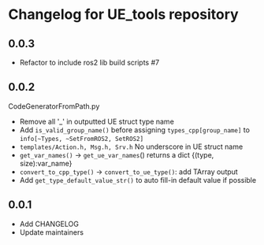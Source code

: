 # Changelog for UE_tools repository

## 0.0.3 ##
* Refactor to include ros2 lib build scripts #7

## 0.0.2 ##
CodeGeneratorFromPath.py
* Remove all '_' in outputted UE struct type name
* Add `is_valid_group_name()` before assigning `types_cpp[group_name]` to `info[~Types, ~SetFromROS2, SetROS2]`
* `templates/Action.h, Msg.h, Srv.h` No underscore in UE struct name
* `get_var_names()` -> `get_ue_var_names`() returns a dict {(type, size):var_name}
* `convert_to_cpp_type()` -> `convert_to_ue_type()`: add TArray output
* Add `get_type_default_value_str()` to auto fill-in default value if possible

## 0.0.1 ##
* Add CHANGELOG
* Update maintainers
